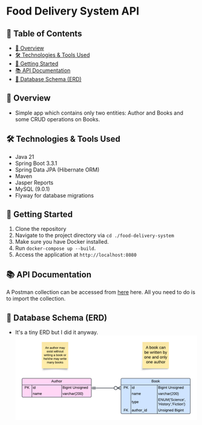 # Food Delivery System API

## 📖 Table of Contents

- [🚀 Overview](#-overview)
- [🛠 Technologies \& Tools Used](#-technologies--tools-used)
- [🏁 Getting Started](#-getting-started)
- [📚 API Documentation](#-api-documentation)
- [💾 Database Schema (ERD)](#-database-schema-erd)

## 🚀 Overview

- Simple app which contains only two entities: Author and Books and some CRUD operations on Books.

## 🛠 Technologies & Tools Used

- Java 21
- Spring Boot 3.3.1
- Spring Data JPA (Hibernate ORM)
- Maven
- Jasper Reports
- MySQL (9.0.1)
- Flyway for database migrations

## 🏁 Getting Started

1. Clone the repository
2. Navigate to the project directory via `cd ./food-delivery-system`
3. Make sure you have Docker installed.
4. Run `docker-compose up --build`.
5. Access the application at `http://localhost:8080`

## 📚 API Documentation

A Postman collection can be accessed from [here](./Library.postman_collection.json) here. All you need to do is to import the collection.

## 💾 Database Schema (ERD)

- It's a tiny ERD but I did it anyway.
  ![Alt text](./Library%20ERD.png)
